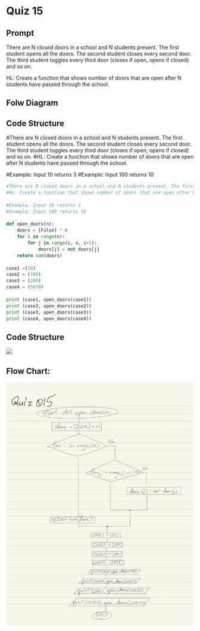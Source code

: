 # Quiz 15
## Prompt
There are N closed doors in a school and N students present. The first student opens all the doors. The second student closes every second door. The third student toggles every third door (closes if open, opens if closed) and so on.

HL: Create a function that shows number of doors that are open after N students have passed through the school.

## Folw Diagram

## Code Structure
#There are N closed doors in a school and N students present. The first student opens all the doors. The second student closes every second door. The third student toggles every third door (closes if open, opens if closed) and so on.
#HL: Create a function that shows number of doors that are open after N students have passed through the school.

#Example: Input 10 returns 3
#Example: Input 100 returns 10

```.py
#There are N closed doors in a school and N students present. The first student opens all the doors. The second student closes every second door. The third student toggles every third door (closes if open, opens if closed) and so on.
#HL: Create a function that shows number of doors that are open after N students have passed through the school.

#Example: Input 10 returns 3
#Example: Input 100 returns 10

def open_doors(n):
    doors = [False] * n
    for i in range(n):
        for j in range(i, n, i+1):
            doors[j] = not doors[j]
    return sum(doors)

case1 =(10)
case2 = (100)
case3 = (200)
case4 = (5678)

print (case1, open_doors(case1))
print (case2, open_doors(case2))
print (case3, open_doors(case3))
print (case4, open_doors(case4))
```


##  Code Structure
![](re:quiz15.png)


## Flow Chart:


![](quiz015_flow.JPG)

